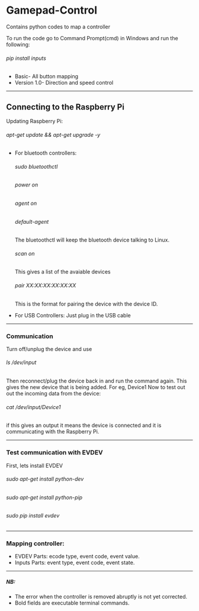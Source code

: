 # Gamepad-Control
Contains python codes to map a controller 

To run the code go to Command Prompt(cmd) in Windows and run the following:
###### pip install inputs

* Basic- All button mapping 
* Version 1.0- Direction and speed control
________________________________________________________________________

## Connecting to the Raspberry Pi
Updating Raspberry Pi:
###### apt-get update && apt-get upgrade -y

* For bluetooth controllers: 
  ###### sudo bluetoothctl
  ###### power on
  ###### agent on
  ###### default-agent

  The bluetoothctl will keep the bluetooth device talking to Linux.
  ###### scan on
  This gives a list of the avaiable devices
  ###### pair XX:XX:XX:XX:XX:XX
  This is the format for pairing the device with the device ID.

* For USB Controllers:
  Just plug in the USB cable
_________________________________________________________________________

### Communication
Turn off/unplug the device and use
###### ls /dev/input
Then reconnect/plug the device back in and run the command again.
This gives the new device that is being added. For eg, Device1
Now to test out out the incoming data from the device:
###### cat /dev/input/Device1
if this gives an output it means the device is connected and it is communicating with the Raspberry Pi.
__________________________________________________________________________

### Test communication with EVDEV
First, lets install EVDEV
###### sudo apt-get install python-dev
###### sudo apt-get install python-pip
###### sudo pip install evdev
__________________________________________________________________________

### Mapping controller:
* EVDEV
Parts: ecode type, event code, event value.
* Inputs
Parts: event type, event code, event state.
___________________________________________________________________________


##### NB: 
* The error when the controller is removed abruptly is not yet corrected.
* Bold fields are executable terminal commands.






